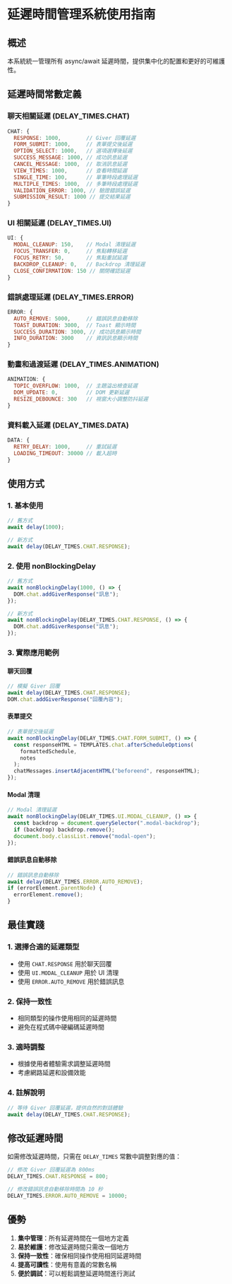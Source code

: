 # 延遲時間管理系統使用指南

## 概述

本系統統一管理所有 async/await 延遲時間，提供集中化的配置和更好的可維護性。

## 延遲時間常數定義

### 聊天相關延遲 (DELAY_TIMES.CHAT)

```javascript
CHAT: {
  RESPONSE: 1000,        // Giver 回覆延遲
  FORM_SUBMIT: 1000,     // 表單提交後延遲
  OPTION_SELECT: 1000,   // 選項選擇後延遲
  SUCCESS_MESSAGE: 1000, // 成功訊息延遲
  CANCEL_MESSAGE: 1000,  // 取消訊息延遲
  VIEW_TIMES: 1000,      // 查看時間延遲
  SINGLE_TIME: 100,      // 單筆時段處理延遲
  MULTIPLE_TIMES: 1000,  // 多筆時段處理延遲
  VALIDATION_ERROR: 1000, // 驗證錯誤延遲
  SUBMISSION_RESULT: 1000 // 提交結果延遲
}
```

### UI 相關延遲 (DELAY_TIMES.UI)

```javascript
UI: {
  MODAL_CLEANUP: 150,    // Modal 清理延遲
  FOCUS_TRANSFER: 0,     // 焦點轉移延遲
  FOCUS_RETRY: 50,       // 焦點重試延遲
  BACKDROP_CLEANUP: 0,   // Backdrop 清理延遲
  CLOSE_CONFIRMATION: 150 // 關閉確認延遲
}
```

### 錯誤處理延遲 (DELAY_TIMES.ERROR)

```javascript
ERROR: {
  AUTO_REMOVE: 5000,     // 錯誤訊息自動移除
  TOAST_DURATION: 3000,  // Toast 顯示時間
  SUCCESS_DURATION: 3000, // 成功訊息顯示時間
  INFO_DURATION: 3000    // 資訊訊息顯示時間
}
```

### 動畫和過渡延遲 (DELAY_TIMES.ANIMATION)

```javascript
ANIMATION: {
  TOPIC_OVERFLOW: 1000,  // 主題溢出檢查延遲
  DOM_UPDATE: 0,         // DOM 更新延遲
  RESIZE_DEBOUNCE: 300   // 視窗大小調整防抖延遲
}
```

### 資料載入延遲 (DELAY_TIMES.DATA)

```javascript
DATA: {
  RETRY_DELAY: 1000,     // 重試延遲
  LOADING_TIMEOUT: 30000 // 載入超時
}
```

## 使用方式

### 1. 基本使用

```javascript
// 舊方式
await delay(1000);

// 新方式
await delay(DELAY_TIMES.CHAT.RESPONSE);
```

### 2. 使用 nonBlockingDelay

```javascript
// 舊方式
await nonBlockingDelay(1000, () => {
  DOM.chat.addGiverResponse("訊息");
});

// 新方式
await nonBlockingDelay(DELAY_TIMES.CHAT.RESPONSE, () => {
  DOM.chat.addGiverResponse("訊息");
});
```

### 3. 實際應用範例

#### 聊天回覆

```javascript
// 模擬 Giver 回覆
await delay(DELAY_TIMES.CHAT.RESPONSE);
DOM.chat.addGiverResponse("回覆內容");
```

#### 表單提交

```javascript
// 表單提交後延遲
await nonBlockingDelay(DELAY_TIMES.CHAT.FORM_SUBMIT, () => {
  const responseHTML = TEMPLATES.chat.afterScheduleOptions(
    formattedSchedule,
    notes
  );
  chatMessages.insertAdjacentHTML("beforeend", responseHTML);
});
```

#### Modal 清理

```javascript
// Modal 清理延遲
await nonBlockingDelay(DELAY_TIMES.UI.MODAL_CLEANUP, () => {
  const backdrop = document.querySelector(".modal-backdrop");
  if (backdrop) backdrop.remove();
  document.body.classList.remove("modal-open");
});
```

#### 錯誤訊息自動移除

```javascript
// 錯誤訊息自動移除
await delay(DELAY_TIMES.ERROR.AUTO_REMOVE);
if (errorElement.parentNode) {
  errorElement.remove();
}
```

## 最佳實踐

### 1. 選擇合適的延遲類型

- 使用 `CHAT.RESPONSE` 用於聊天回覆
- 使用 `UI.MODAL_CLEANUP` 用於 UI 清理
- 使用 `ERROR.AUTO_REMOVE` 用於錯誤訊息

### 2. 保持一致性

- 相同類型的操作使用相同的延遲時間
- 避免在程式碼中硬編碼延遲時間

### 3. 適時調整

- 根據使用者體驗需求調整延遲時間
- 考慮網路延遲和設備效能

### 4. 註解說明

```javascript
// 等待 Giver 回覆延遲，提供自然的對話體驗
await delay(DELAY_TIMES.CHAT.RESPONSE);
```

## 修改延遲時間

如需修改延遲時間，只需在 `DELAY_TIMES` 常數中調整對應的值：

```javascript
// 修改 Giver 回覆延遲為 800ms
DELAY_TIMES.CHAT.RESPONSE = 800;

// 修改錯誤訊息自動移除時間為 10 秒
DELAY_TIMES.ERROR.AUTO_REMOVE = 10000;
```

## 優勢

1. **集中管理**：所有延遲時間在一個地方定義
2. **易於維護**：修改延遲時間只需改一個地方
3. **保持一致性**：確保相同操作使用相同延遲時間
4. **提高可讀性**：使用有意義的常數名稱
5. **便於調試**：可以輕鬆調整延遲時間進行測試
